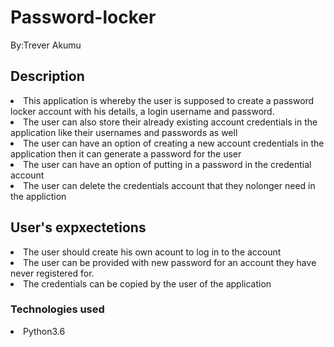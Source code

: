 <h1>Password-locker</h1>

<p>By:Trever Akumu</p>

<h2>Description</h2>
<li>This application is whereby the user is supposed to create a password locker account with his details, a login username and password.</li>
<li>The user can also store their already existing account credentials in the application like their usernames and  passwords as well</li>
<li>The user can have an option of creating a new account credentials in the application then it can generate a password for the user</li>
<li>The user can have an option of putting in a password in the credential account</li>
<li>The user can delete the credentials account that they nolonger need in the appliction</li>

<h2>User's expxectetions</h2>
<li>The user should create his own acount to log in to the account</li>
<li>The user can be provided with new password for an account they have never registered for. </li>
<li>The credentials can be copied by the user of the application</li>

<h3>Technologies used</h3>
<li>Python3.6</li>